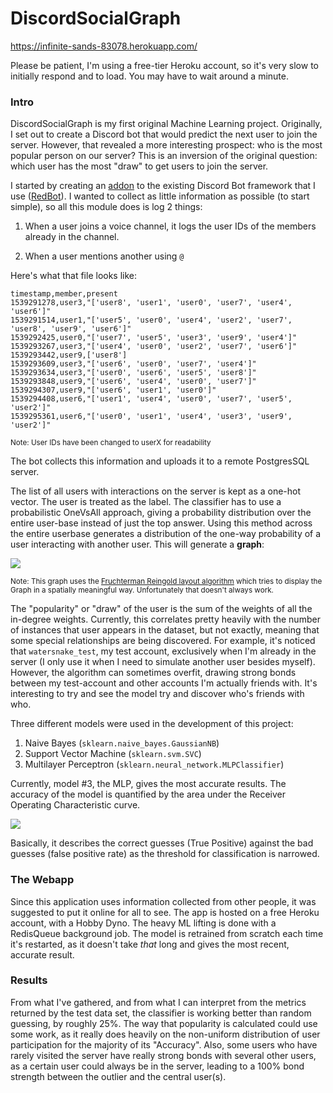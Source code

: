 # DiscordSocialGraph

https://infinite-sands-83078.herokuapp.com/

Please be patient, I'm using a free-tier Heroku account, so it's very slow to initially respond and to load. You may have to wait around a minute.

### Intro

DiscordSocialGraph is my first original Machine Learning project. Originally, I set out to create a Discord bot that would predict the next user to join the server. However, that revealed a more interesting prospect: who is the most popular person on our server? This is an inversion of the original question: which user has the most "draw" to get users to join the server. 

I started by creating an [addon](https://github.com/samclane/Snake-Cogs/blob/master/member_logger/member_logger.py) to the existing Discord Bot framework that I use ([RedBot](https://github.com/Cog-Creators/Red-DiscordBot)). I wanted to collect as little information as possible (to start simple), so all this module does is log 2 things:


1. When a user joins a voice channel, it logs the user IDs of the members already in the channel. 

2. When a user mentions another using `@`

Here's what that file looks like:
```
timestamp,member,present
1539291278,user3,"['user8', 'user1', 'user0', 'user7', 'user4', 'user6']"
1539291514,user1,"['user5', 'user0', 'user4', 'user2', 'user7', 'user8', 'user9', 'user6']"
1539292425,user0,"['user7', 'user5', 'user3', 'user9', 'user4']"
1539293267,user3,"['user4', 'user0', 'user2', 'user7', 'user6']"
1539293442,user9,['user8']
1539293609,user3,"['user6', 'user0', 'user7', 'user4']"
1539293634,user3,"['user0', 'user6', 'user5', 'user8']"
1539293848,user9,"['user6', 'user4', 'user0', 'user7']"
1539294307,user9,"['user6', 'user1', 'user0']"
1539294408,user6,"['user1', 'user4', 'user0', 'user7', 'user5', 'user2']"
1539295361,user6,"['user0', 'user1', 'user4', 'user3', 'user9', 'user2']"
```
<sup>Note: User IDs have been changed to userX for readability</sup>

The bot collects this information and uploads it to a remote PostgresSQL server. 

The list of all users with interactions on the server is kept as a one-hot vector. The user is treated as the label. The classifier has to use a probabilistic OneVsAll approach, giving a probability distribution over the entire user-base instead of just the top answer. Using this method across the entire userbase generates a distribution of the one-way probability of a user interacting with another user. This will generate a __graph__:

![](https://i.imgur.com/tVC6XqZ.png)

<sup>Note: This graph uses the [Fruchterman Reingold layout algorithm](https://github.com/gephi/gephi/wiki/Fruchterman-Reingold) which tries to display the Graph in a spatially meaningful way. Unfortunately that doesn't always work.</sup>

The "popularity" or "draw" of the user is the sum of the weights of all the in-degree weights. Currently, this correlates pretty heavily with the number of instances that user appears in the dataset, but not exactly, meaning that some special relationships are being discovered. For example, it's noticed that `watersnake_test`, my test account, exclusively when I'm already in the server (I only use it when I need to simulate another user besides myself). However, the algorithm can sometimes overfit, drawing strong bonds between my test-account and other accounts I'm actually friends with. It's interesting to try and see the model try and discover who's friends with who. 

Three different models were used in the development of this project:

1. Naive Bayes (`sklearn.naive_bayes.GaussianNB`)
2. Support Vector Machine (`sklearn.svm.SVC`)
3. Multilayer Perceptron (`sklearn.neural_network.MLPClassifier`)

Currently, model #3, the MLP, gives the most accurate results. The accuracy of the model is quantified by the area under the Receiver Operating Characteristic curve. 

![](https://i.imgur.com/eibcGPe.png)

Basically, it describes the correct guesses (True Positive) against the bad guesses (false positive rate) as the threshold for classification is narrowed. 

### The Webapp

Since this application uses information collected from other people, it was suggested to put it online for all to see. The app is hosted on a free Heroku account, with a Hobby Dyno. The heavy ML lifting is done with a RedisQueue background job. The model is retrained from scratch each time it's restarted, as it doesn't take *that* long and gives the most recent, accurate result. 

### Results

From what I've gathered, and from what I can interpret from the metrics returned by the test data set, the classifier is working better than random guessing, by roughly 25%. The way that popularity is calculated could use some work, as it really does heavily on the non-uniform distribution of user participation for the majority of its "Accuracy". Also, some users who have rarely visited the server have really strong bonds with several other users, as a certain user could always be in the server, leading to a 100% bond strength between the outlier and the central user(s). 